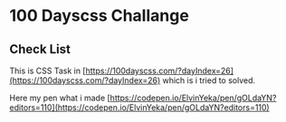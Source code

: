 # 100 Dayscss Challange

## Check List

This is CSS Task in [https://100dayscss.com/?dayIndex=26](https://100dayscss.com/?dayIndex=26) which is i tried to solved. 

Here my pen what i made [https://codepen.io/ElvinYeka/pen/gOLdaYN?editors=110](https://codepen.io/ElvinYeka/pen/gOLdaYN?editors=110) 
